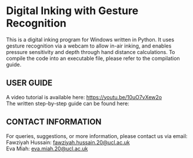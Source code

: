 # Digital Inking with Gesture Recognition
This is a digital inking program for Windows written in Python. It uses gesture recognition via a webcam to allow in-air inking, and enables pressure sensitivity and depth through hand distance calculations. To compile the code into an executable file, please refer to the compilation guide.


## USER GUIDE
A video tutorial is available here: https://youtu.be/10uO7vXew2o<br/>
The written step-by-step guide can be found here:


## CONTACT INFORMATION
For queries, suggestions, or more information, please contact us via email:<br/>
Fawziyah Hussain: fawziyah.hussain.20@ucl.ac.uk<br/>
Eva Miah: eva.miah.20@ucl.ac.uk<br/>
